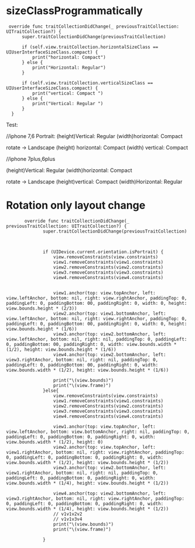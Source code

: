 # sizeClassProgrammatically


     override func traitCollectionDidChange(_ previousTraitCollection: UITraitCollection?) {
          super.traitCollectionDidChange(previousTraitCollection)

          if (self.view.traitCollection.horizontalSizeClass == UIUserInterfaceSizeClass.compact) {
              print("horizontal: Compact")
          } else {
              print("Horizontal: Regular")
          }

          if (self.view.traitCollection.verticalSizeClass == UIUserInterfaceSizeClass.compact) {
              print("vertical: Compact ")
          } else {
              print("Vertical: Regular ")
          }
      }
      
Test:      

//iphone 7,6
Portrait:
(height)Vertical: Regular 
(width)horizontal: Compact 


rotate -> Landscape
(height) horizontal: Compact
(width)  vertical: Compact

//iphone 7plus,6plus

(height)Vertical: Regular 
(width)horizontal: Compact 

rotate -> Landscape
(height)vertical: Compact 
(width)Horizontal: Regular



# Rotation only layout change 

           override func traitCollectionDidChange(_ previousTraitCollection: UITraitCollection?) {
                  super.traitCollectionDidChange(previousTraitCollection)



                  if (UIDevice.current.orientation.isPortrait) {
                      view.removeConstraints(view.constraints)
                      view1.removeConstraints(view1.constraints)
                      view2.removeConstraints(view2.constraints)
                      view3.removeConstraints(view3.constraints)
                      view4.removeConstraints(view4.constraints)


                      view1.anchor(top: view.topAnchor, left: view.leftAnchor, bottom: nil, right: view.rightAnchor, paddingTop: 0, paddingLeft: 0, paddingBottom: 00, paddingRight: 0, width: 0, height: view.bounds.height * (2/3))
                      view2.anchor(top: view1.bottomAnchor, left: view.leftAnchor, bottom: nil, right: view.rightAnchor, paddingTop: 0, paddingLeft: 0, paddingBottom: 00, paddingRight: 0, width: 0, height: view.bounds.height * (1/6))
                      view3.anchor(top: view2.bottomAnchor, left: view.leftAnchor, bottom: nil, right: nil, paddingTop: 0, paddingLeft: 0, paddingBottom: 00, paddingRight: 0, width: view.bounds.width * (1/2), height: view.bounds.height * (1/6))
                      view4.anchor(top: view2.bottomAnchor, left: view3.rightAnchor, bottom: nil, right: nil, paddingTop: 0, paddingLeft: 0, paddingBottom: 00, paddingRight: 0, width: view.bounds.width * (1/2), height: view.bounds.height * (1/6))

                      print("\(view.bounds)")
                      print("\(view.frame)")
                  }else{
                      view.removeConstraints(view.constraints)
                      view1.removeConstraints(view1.constraints)
                      view2.removeConstraints(view2.constraints)
                      view3.removeConstraints(view3.constraints)
                      view4.removeConstraints(view4.constraints)

                      view1.anchor(top: view.topAnchor, left: view.leftAnchor, bottom: view.bottomAnchor, right: nil, paddingTop: 0, paddingLeft: 0, paddingBottom: 0, paddingRight: 0, width: view.bounds.width * (1/2), height: 0)
                      view2.anchor(top: view.topAnchor, left: view1.rightAnchor, bottom: nil, right: view.rightAnchor, paddingTop: 0, paddingLeft: 0, paddingBottom: 0, paddingRight: 0, width: view.bounds.width * (1/2), height: view.bounds.height * (1/2))
                      view3.anchor(top: view2.bottomAnchor, left: view1.rightAnchor, bottom: nil, right: nil, paddingTop: 0, paddingLeft: 0, paddingBottom: 0, paddingRight: 0, width: view.bounds.width * (1/4), height: view.bounds.height * (1/2))

                      view4.anchor(top: view2.bottomAnchor, left: view3.rightAnchor, bottom: nil, right: view.rightAnchor, paddingTop: 0, paddingLeft: 0, paddingBottom: 0, paddingRight: 0, width: view.bounds.width * (1/4), height: view.bounds.height * (1/2))
                      // v1v1v2v2
                      // v1v1v3v4
                      print("\(view.bounds)")
                      print("\(view.frame)")

                  }


